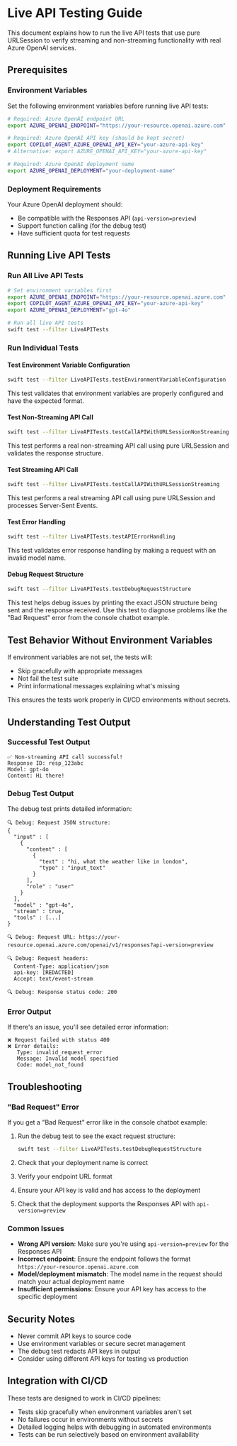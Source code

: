 # Live API Testing Guide

This document explains how to run the live API tests that use pure URLSession to verify streaming and non-streaming functionality with real Azure OpenAI services.

## Prerequisites

### Environment Variables

Set the following environment variables before running live API tests:

```bash
# Required: Azure OpenAI endpoint URL
export AZURE_OPENAI_ENDPOINT="https://your-resource.openai.azure.com"

# Required: Azure OpenAI API key (should be kept secret)
export COPILOT_AGENT_AZURE_OPENAI_API_KEY="your-azure-api-key"
# Alternative: export AZURE_OPENAI_API_KEY="your-azure-api-key"

# Required: Azure OpenAI deployment name
export AZURE_OPENAI_DEPLOYMENT="your-deployment-name"
```

### Deployment Requirements

Your Azure OpenAI deployment should:
- Be compatible with the Responses API (`api-version=preview`)
- Support function calling (for the debug test)
- Have sufficient quota for test requests

## Running Live API Tests

### Run All Live API Tests

```bash
# Set environment variables first
export AZURE_OPENAI_ENDPOINT="https://your-resource.openai.azure.com"
export COPILOT_AGENT_AZURE_OPENAI_API_KEY="your-azure-api-key"
export AZURE_OPENAI_DEPLOYMENT="gpt-4o"

# Run all live API tests
swift test --filter LiveAPITests
```

### Run Individual Tests

#### Test Environment Variable Configuration
```bash
swift test --filter LiveAPITests.testEnvironmentVariableConfiguration
```
This test validates that environment variables are properly configured and have the expected format.

#### Test Non-Streaming API Call
```bash
swift test --filter LiveAPITests.testCallAPIWithURLSessionNonStreaming
```
This test performs a real non-streaming API call using pure URLSession and validates the response structure.

#### Test Streaming API Call
```bash
swift test --filter LiveAPITests.testCallAPIWithURLSessionStreaming
```
This test performs a real streaming API call using pure URLSession and processes Server-Sent Events.

#### Test Error Handling
```bash
swift test --filter LiveAPITests.testAPIErrorHandling
```
This test validates error response handling by making a request with an invalid model name.

#### Debug Request Structure
```bash
swift test --filter LiveAPITests.testDebugRequestStructure
```
This test helps debug issues by printing the exact JSON structure being sent and the response received. Use this test to diagnose problems like the "Bad Request" error from the console chatbot example.

## Test Behavior Without Environment Variables

If environment variables are not set, the tests will:
- Skip gracefully with appropriate messages
- Not fail the test suite
- Print informational messages explaining what's missing

This ensures the tests work properly in CI/CD environments without secrets.

## Understanding Test Output

### Successful Test Output

```
✅ Non-streaming API call successful!
Response ID: resp_123abc
Model: gpt-4o
Content: Hi there!
```

### Debug Test Output

The debug test prints detailed information:

```
🔍 Debug: Request JSON structure:
{
  "input" : [
    {
      "content" : [
        {
          "text" : "hi, what the weather like in london",
          "type" : "input_text"
        }
      ],
      "role" : "user"
    }
  ],
  "model" : "gpt-4o",
  "stream" : true,
  "tools" : [...]
}

🔍 Debug: Request URL: https://your-resource.openai.azure.com/openai/v1/responses?api-version=preview

🔍 Debug: Request headers:
  Content-Type: application/json
  api-key: [REDACTED]
  Accept: text/event-stream

🔍 Debug: Response status code: 200
```

### Error Output

If there's an issue, you'll see detailed error information:

```
❌ Request failed with status 400
❌ Error details:
   Type: invalid_request_error
   Message: Invalid model specified
   Code: model_not_found
```

## Troubleshooting

### "Bad Request" Error

If you get a "Bad Request" error like in the console chatbot example:

1. Run the debug test to see the exact request structure:
   ```bash
   swift test --filter LiveAPITests.testDebugRequestStructure
   ```

2. Check that your deployment name is correct
3. Verify your endpoint URL format
4. Ensure your API key is valid and has access to the deployment
5. Check that the deployment supports the Responses API with `api-version=preview`

### Common Issues

- **Wrong API version**: Make sure you're using `api-version=preview` for the Responses API
- **Incorrect endpoint**: Ensure the endpoint follows the format `https://your-resource.openai.azure.com`
- **Model/deployment mismatch**: The model name in the request should match your actual deployment name
- **Insufficient permissions**: Ensure your API key has access to the specific deployment

## Security Notes

- Never commit API keys to source code
- Use environment variables or secure secret management
- The debug test redacts API keys in output
- Consider using different API keys for testing vs production

## Integration with CI/CD

These tests are designed to work in CI/CD pipelines:

- Tests skip gracefully when environment variables aren't set
- No failures occur in environments without secrets
- Detailed logging helps with debugging in automated environments
- Tests can be run selectively based on environment availability